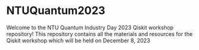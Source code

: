 # NTUQuantum2023

Welcome to the NTU Quantum Industry Day 2023 Qiskit workshop repository! This repository contains all the materials and resources for the Qiskit workshop which will be held on December 8, 2023

